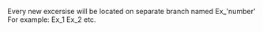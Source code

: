 Every new excersise will be located on separate branch named Ex_'number'
For example: Ex_1 Ex_2 etc.